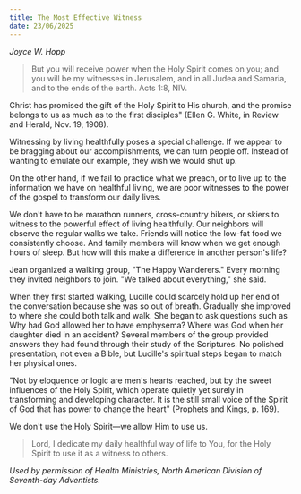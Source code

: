 ```yaml
---
title: The Most Effective Witness
date: 23/06/2025
---
```


_Joyce W. Hopp_

> <p></p>
> But you will receive power when the Holy Spirit comes on you; and you will be my witnesses in Jerusalem, and in all Judea and Samaria, and to the ends of the earth. Acts 1:8, NIV.

Christ has promised the gift of the Holy Spirit to His church, and the promise belongs to us as much as to the first disciples" (Ellen G. White, in Review and Herald, Nov. 19, 1908).

Witnessing by living healthfully poses a special challenge. If we appear to be bragging about our accomplishments, we can turn people off. Instead of wanting to emulate our example, they wish we would shut up.

On the other hand, if we fail to practice what we preach, or to live up to the information we have on healthful living, we are poor witnesses to the power of the gospel to transform our daily lives.

We don't have to be marathon runners, cross-country bikers, or skiers to witness to the powerful effect of living healthfully. Our neighbors will observe the regular walks we take. Friends will notice the low-fat food we consistently choose. And family members will know when we get enough hours of sleep. But how will this make a difference in another person's life?

Jean organized a walking group, "The Happy Wanderers." Every morning they invited neighbors to join. "We talked about everything," she said.

When they first started walking, Lucille could scarcely hold up her end of the conversation because she was so out of breath. Gradually she improved to where she could both talk and walk. She began to ask questions such as Why had God allowed her to have emphysema? Where was God when her daughter died in an accident? Several members of the group provided answers they had found through their study of the Scriptures. No polished presentation, not even a Bible, but Lucille's spiritual steps began to match her physical ones.

"Not by eloquence or logic are men's hearts reached, but by the sweet influences of the Holy Spirit, which operate quietly yet surely in transforming and developing character. It is the still small voice of the Spirit of God that has power to change the heart" (Prophets and Kings, p. 169).

We don't use the Holy Spirit—we allow Him to use us.

> <callout></callout>
> Lord, I dedicate my daily healthful way of life to You, for the Holy Spirit to use it as a witness to others.

_Used by permission of Health Ministries, North American Division of Seventh-day Adventists._